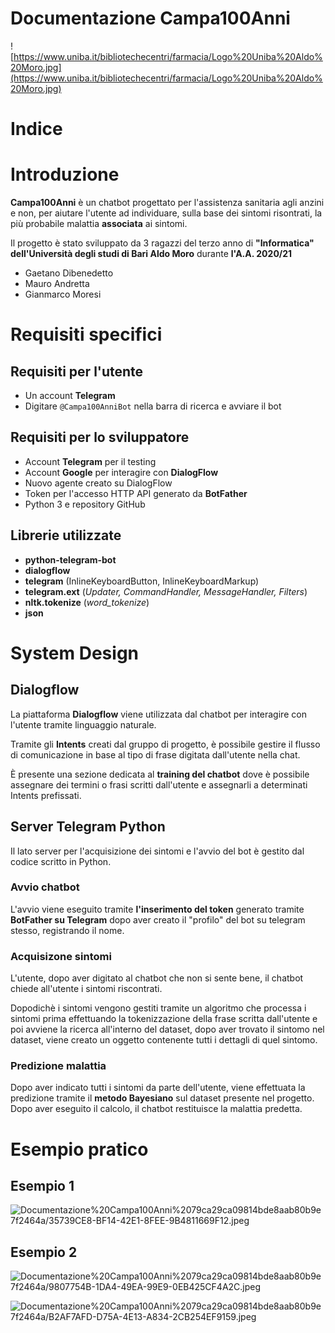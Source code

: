 # Documentazione Campa100Anni

![https://www.uniba.it/bibliotechecentri/farmacia/Logo%20Uniba%20Aldo%20Moro.jpg](https://www.uniba.it/bibliotechecentri/farmacia/Logo%20Uniba%20Aldo%20Moro.jpg)

# Indice

# Introduzione

**Campa100Anni** è un chatbot progettato per l'assistenza sanitaria agli anzini e non, per aiutare l'utente ad individuare, sulla base dei sintomi risontrati, la più probabile malattia **associata** ai sintomi. 

Il progetto è stato sviluppato da 3 ragazzi del terzo anno di **"Informatica" dell'Università degli studi di Bari Aldo Moro** durante **l'A.A. 2020/21**

- Gaetano Dibenedetto
- Mauro Andretta
- Gianmarco Moresi

# Requisiti specifici

## Requisiti per l'utente

- Un account **Telegram**
- Digitare `@Campa100AnniBot` nella barra di ricerca e avviare il bot

## Requisiti per lo sviluppatore

- Account **Telegram** per il testing
- Account **Google** per interagire con **DialogFlow**
- Nuovo agente creato su DialogFlow
- Token per l'accesso HTTP API generato da **BotFather**
- Python 3 e repository GitHub

## Librerie utilizzate

- **python-telegram-bot**
- **dialogflow**
- **telegram** (InlineKeyboardButton, InlineKeyboardMarkup)
- **telegram.ext** (*Updater, CommandHandler, MessageHandler, Filters*)
- **nltk.tokenize** (*word_tokenize*)
- **json**

# System Design

## Dialogflow

La piattaforma **Dialogflow** viene utilizzata dal chatbot per interagire con l'utente tramite linguaggio naturale. 

Tramite gli **Intents** creati dal gruppo di progetto, è possibile gestire il flusso di comunicazione in base al tipo di frase digitata dall'utente nella chat.

È presente una sezione dedicata al **training del chatbot** dove è possibile assegnare dei termini o frasi scritti dall'utente e assegnarli a determinati Intents prefissati.

## Server Telegram Python

Il lato server per l'acquisizione dei sintomi e l'avvio del bot è gestito dal codice scritto in Python.

### Avvio chatbot

L'avvio viene eseguito tramite **l'inserimento del token** generato tramite **BotFather su Telegram** dopo aver creato il "profilo" del bot su telegram stesso, registrando il nome.

### Acquisizone sintomi

L'utente, dopo aver digitato al chatbot che non si sente bene, il chatbot chiede all'utente i sintomi riscontrati. 

Dopodichè i sintomi vengono gestiti tramite un algoritmo che processa i sintomi prima effettuando la tokenizzazione della frase scritta dall'utente e poi avviene la ricerca all'interno del dataset, dopo aver trovato il sintomo nel dataset, viene creato un oggetto contenente tutti i dettagli di quel sintomo.

### Predizione malattia

Dopo aver indicato tutti i sintomi da parte dell'utente, viene effettuata la predizione tramite il **metodo Bayesiano** sul dataset presente nel progetto. Dopo aver eseguito il calcolo, il chatbot restituisce la malattia predetta.

# Esempio pratico

## Esempio 1

![Documentazione%20Campa100Anni%2079ca29ca09814bde8aab80b9e7f2464a/35739CE8-BF14-42E1-8FEE-9B4811669F12.jpeg](Documentazione%20Campa100Anni%2079ca29ca09814bde8aab80b9e7f2464a/35739CE8-BF14-42E1-8FEE-9B4811669F12.jpeg)

## Esempio 2

![Documentazione%20Campa100Anni%2079ca29ca09814bde8aab80b9e7f2464a/9807754B-1DA4-49EA-99E9-0EB425CF4A2C.jpeg](Documentazione%20Campa100Anni%2079ca29ca09814bde8aab80b9e7f2464a/9807754B-1DA4-49EA-99E9-0EB425CF4A2C.jpeg)

![Documentazione%20Campa100Anni%2079ca29ca09814bde8aab80b9e7f2464a/B2AF7AFD-D75A-4E13-A834-2CB254EF9159.jpeg](Documentazione%20Campa100Anni%2079ca29ca09814bde8aab80b9e7f2464a/B2AF7AFD-D75A-4E13-A834-2CB254EF9159.jpeg)
